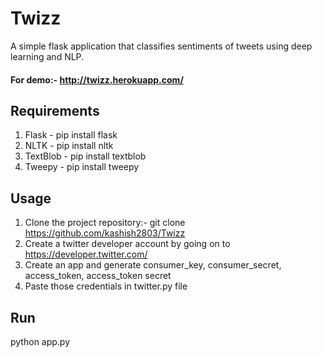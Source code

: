 # Twizz
A simple flask application that classifies sentiments of tweets using deep learning and NLP.
#### For demo:- http://twizz.herokuapp.com/

## Requirements
1. Flask - pip install flask
2. NLTK - pip install nltk
3. TextBlob - pip install textblob
4. Tweepy - pip install tweepy

## Usage
1. Clone the project repository:- git clone https://github.com/kashish2803/Twizz
2. Create a twitter developer account by going on to https://developer.twitter.com/
3. Create an app and generate consumer_key, consumer_secret, access_token, access_token secret
4. Paste those credentials in twitter.py file

## Run
python app.py
